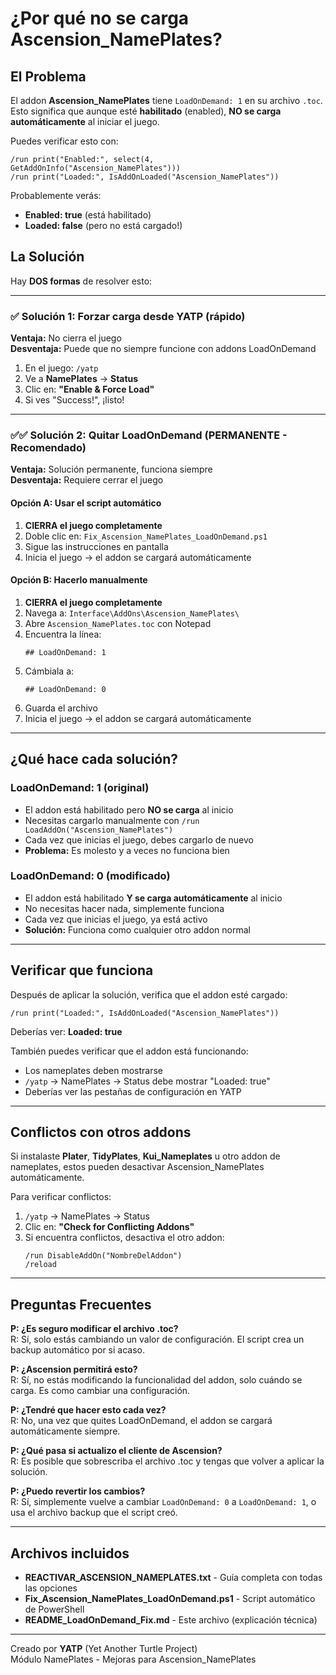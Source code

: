 # ¿Por qué no se carga Ascension_NamePlates?

## El Problema

El addon **Ascension_NamePlates** tiene `LoadOnDemand: 1` en su archivo `.toc`. Esto significa que aunque esté **habilitado** (enabled), **NO se carga automáticamente** al iniciar el juego.

Puedes verificar esto con:
```
/run print("Enabled:", select(4, GetAddOnInfo("Ascension_NamePlates")))
/run print("Loaded:", IsAddOnLoaded("Ascension_NamePlates"))
```

Probablemente verás:
- **Enabled: true** (está habilitado)
- **Loaded: false** (pero no está cargado!)

## La Solución

Hay **DOS formas** de resolver esto:

---

### ✅ Solución 1: Forzar carga desde YATP (rápido)

**Ventaja:** No cierra el juego  
**Desventaja:** Puede que no siempre funcione con addons LoadOnDemand

1. En el juego: `/yatp`
2. Ve a **NamePlates** → **Status**
3. Clic en: **"Enable & Force Load"**
4. Si ves "Success!", ¡listo!

---

### ✅✅ Solución 2: Quitar LoadOnDemand (PERMANENTE - Recomendado)

**Ventaja:** Solución permanente, funciona siempre  
**Desventaja:** Requiere cerrar el juego

#### Opción A: Usar el script automático

1. **CIERRA el juego completamente**
2. Doble clic en: `Fix_Ascension_NamePlates_LoadOnDemand.ps1`
3. Sigue las instrucciones en pantalla
4. Inicia el juego → el addon se cargará automáticamente

#### Opción B: Hacerlo manualmente

1. **CIERRA el juego completamente**
2. Navega a: `Interface\AddOns\Ascension_NamePlates\`
3. Abre `Ascension_NamePlates.toc` con Notepad
4. Encuentra la línea:
   ```
   ## LoadOnDemand: 1
   ```
5. Cámbiala a:
   ```
   ## LoadOnDemand: 0
   ```
6. Guarda el archivo
7. Inicia el juego → el addon se cargará automáticamente

---

## ¿Qué hace cada solución?

### LoadOnDemand: 1 (original)
- El addon está habilitado pero **NO se carga** al inicio
- Necesitas cargarlo manualmente con `/run LoadAddOn("Ascension_NamePlates")`
- Cada vez que inicias el juego, debes cargarlo de nuevo
- **Problema:** Es molesto y a veces no funciona bien

### LoadOnDemand: 0 (modificado)
- El addon está habilitado **Y se carga automáticamente** al inicio
- No necesitas hacer nada, simplemente funciona
- Cada vez que inicias el juego, ya está activo
- **Solución:** Funciona como cualquier otro addon normal

---

## Verificar que funciona

Después de aplicar la solución, verifica que el addon esté cargado:

```
/run print("Loaded:", IsAddOnLoaded("Ascension_NamePlates"))
```

Deberías ver: **Loaded: true**

También puedes verificar que el addon está funcionando:
- Los nameplates deben mostrarse
- `/yatp` → NamePlates → Status debe mostrar "Loaded: true"
- Deberías ver las pestañas de configuración en YATP

---

## Conflictos con otros addons

Si instalaste **Plater**, **TidyPlates**, **Kui_Nameplates** u otro addon de nameplates, estos pueden desactivar Ascension_NamePlates automáticamente.

Para verificar conflictos:
1. `/yatp` → NamePlates → Status
2. Clic en: **"Check for Conflicting Addons"**
3. Si encuentra conflictos, desactiva el otro addon:
   ```
   /run DisableAddOn("NombreDelAddon")
   /reload
   ```

---

## Preguntas Frecuentes

**P: ¿Es seguro modificar el archivo .toc?**  
R: Sí, solo estás cambiando un valor de configuración. El script crea un backup automático por si acaso.

**P: ¿Ascension permitirá esto?**  
R: Sí, no estás modificando la funcionalidad del addon, solo cuándo se carga. Es como cambiar una configuración.

**P: ¿Tendré que hacer esto cada vez?**  
R: No, una vez que quites LoadOnDemand, el addon se cargará automáticamente siempre.

**P: ¿Qué pasa si actualizo el cliente de Ascension?**  
R: Es posible que sobrescriba el archivo .toc y tengas que volver a aplicar la solución.

**P: ¿Puedo revertir los cambios?**  
R: Sí, simplemente vuelve a cambiar `LoadOnDemand: 0` a `LoadOnDemand: 1`, o usa el archivo backup que el script creó.

---

## Archivos incluidos

- **REACTIVAR_ASCENSION_NAMEPLATES.txt** - Guía completa con todas las opciones
- **Fix_Ascension_NamePlates_LoadOnDemand.ps1** - Script automático de PowerShell
- **README_LoadOnDemand_Fix.md** - Este archivo (explicación técnica)

---

Creado por **YATP** (Yet Another Turtle Project)  
Módulo NamePlates - Mejoras para Ascension_NamePlates
